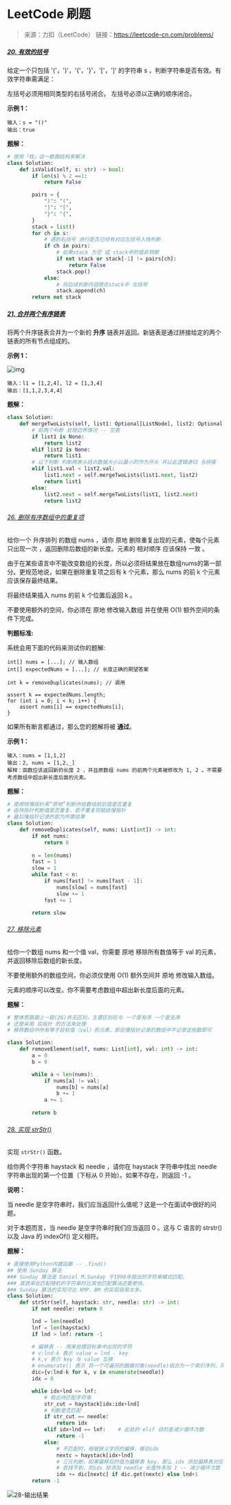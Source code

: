# LeetCode 刷题

> 来源：力扣（LeetCode）
> 链接：https://leetcode-cn.com/problems/

##### [20. 有效的括号](https://leetcode-cn.com/problems/valid-parentheses/)

给定一个只包括 '('，')'，'{'，'}'，'['，']' 的字符串 s ，判断字符串是否有效。有效字符串需满足：

左括号必须用相同类型的右括号闭合。
左括号必须以正确的顺序闭合。

**示例 1：**

```
输入：s = "()"
输出：true
```

**题解：**

```python
# 使用「栈」这一数据结构来解决 
class Solution:
    def isValid(self, s: str) -> bool:
        if len(s) % 2 ==1:
            return False

        pairs = {
            ")": "(",
            "]": "[",
            "}": "{",
        }
        stack = list()
        for ch in s:
            # 遇到右括号 进行是否已经有对应左括号入栈判断
            if ch in pairs:     
                # 如果stack 为空 或 stack中的值非预期
                if not stack or stack[-1] != pairs[ch]:
                    return False
                stack.pop()
            else:
                # 将后续判断内容放在stack中 左括号
                stack.append(ch)    
        return not stack
```

##### [21. 合并两个有序链表](https://leetcode-cn.com/problems/merge-two-sorted-lists/)

将两个升序链表合并为一个新的 **升序** 链表并返回。新链表是通过拼接给定的两个链表的所有节点组成的。 

**示例 1：**

![img](https://assets.leetcode.com/uploads/2020/10/03/merge_ex1.jpg)

```
输入：l1 = [1,2,4], l2 = [1,3,4]
输出：[1,1,2,3,4,4]
```

**题解：**

```Python
class Solution:
    def mergeTwoLists(self, list1: Optional[ListNode], list2: Optional[ListNode]) -> Optional[ListNode]:
        # 前两个判断 处理边界情况 -- 空表
        if list1 is None:
            return list2
        elif list2 is None:
            return list1
        # 以下判断 判断两表头结点数据大小以最小的作为开头 并以此逻辑递归 与拼接
        elif list1.val < list2.val:
            list1.next = self.mergeTwoLists(list1.next, list2)
            return list1
        else:
            list2.next = self.mergeTwoLists(list1, list2.next)
            return list2

```

###### [26. 删除有序数组中的重复项](https://leetcode-cn.com/problems/remove-duplicates-from-sorted-array/)

给你一个 升序排列 的数组 nums ，请你 原地 删除重复出现的元素，使每个元素 只出现一次 ，返回删除后数组的新长度。元素的 相对顺序 应该保持 一致 。

由于在某些语言中不能改变数组的长度，所以必须将结果放在数组nums的第一部分。更规范地说，如果在删除重复项之后有 k 个元素，那么 nums 的前 k 个元素应该保存最终结果。

将最终结果插入 nums 的前 k 个位置后返回 k 。

不要使用额外的空间，你必须在 原地 修改输入数组 并在使用 O(1) 额外空间的条件下完成。

**判题标准:**

系统会用下面的代码来测试你的题解:

```
int[] nums = [...]; // 输入数组
int[] expectedNums = [...]; // 长度正确的期望答案

int k = removeDuplicates(nums); // 调用

assert k == expectedNums.length;
for (int i = 0; i < k; i++) {
    assert nums[i] == expectedNums[i];
}
```

如果所有断言都通过，那么您的题解将被 **通过**。

**示例 1：**

```
输入：nums = [1,1,2]
输出：2, nums = [1,2,_]
解释：函数应该返回新的长度 2 ，并且原数组 nums 的前两个元素被修改为 1, 2 。不需要考虑数组中超出新长度后面的元素。
```

**题解：**

```python
# 使用快慢指针来“原地”判断所给数组前后值是否重复
# 由快指针判断值是否重复，若不重复则赋给慢指针
# 最后慢指针记录的即为所需结果
class Solution:
    def removeDuplicates(self, nums: List[int]) -> int:
        if not nums:
            return 0
    
        n = len(nums)
        fast = 1
        slow = 1
        while fast < n:
            if nums[fast] != nums[fast - 1]:
                nums[slow] = nums[fast]
                slow += 1
            fast += 1

        return slow
```

###### [27. 移除元素](https://leetcode-cn.com/problems/remove-element/)

给你一个数组 nums 和一个值 val，你需要 原地 移除所有数值等于 val 的元素，并返回移除后数组的新长度。

不要使用额外的数组空间，你必须仅使用 O(1) 额外空间并 原地 修改输入数组。

元素的顺序可以改变。你不需要考虑数组中超出新长度后面的元素。

**题解：**

```python
# 整体思路跟上一题(26)并无区别，主要区别在与 一个是有序 一个是无序
# 还是采用 双指针 的方法来处理
# 移除数组中所有等于目标值（val）的元素，即在慢指针记录的数组中不记录这些数即可

class Solution:
    def removeElement(self, nums: List[int], val: int) -> int:
        a = 0
        b = 0

        while a < len(nums):
            if nums[a] != val:
                nums[b] = nums[a]
                b += 1
            a += 1
        
        return b
```

###### [28. 实现 strStr()](https://leetcode-cn.com/problems/implement-strstr/)

实现 `strStr()` 函数。

给你两个字符串 haystack 和 needle ，请你在 haystack 字符串中找出 needle 字符串出现的第一个位置（下标从 0 开始）。如果不存在，则返回  -1 。

 

**说明：**

当 needle 是空字符串时，我们应当返回什么值呢？这是一个在面试中很好的问题。

对于本题而言，当 needle 是空字符串时我们应当返回 0 。这与 C 语言的 strstr() 以及 Java 的 indexOf() 定义相符。

**题解：**

```python
# 直接使用Python内建函数 -- .find()
## 使用 Sunday 算法
### Sunday 算法是 Daniel M.Sunday 于1990年提出的字符串模式匹配。
### 其效率在匹配随机的字符串时比其他匹配算法还要更快。 
### Sunday 算法的实现可比 KMP，BM 的实现容易太多。
class Solution:
    def strStr(self, haystack: str, needle: str) -> int:
        if not needle: return 0

        lnd = len(needle)
        lnf = len(haystack)
        if lnd > lnf: return -1

        # 偏移表 -- 用来处理目标串中出现的字符
        # v:lnd-k 表示 value = lnd - key
        # k,v 表示 key 与 value 互换
        # enumerate() 表示 将一个可遍历的数据对象(needle)组合为一个索引序列，同时列出下标和数据
        dic={v:lnd-k for k, v in enumerate(needle)}
        idx = 0

        while idx+lnd <= lnf:
            # 取出待匹配字符串
            str_cut = haystack[idx:idx+lnd]
            # 判断是否匹配
            if str_cut == needle:
                return idx
            elif idx+lnd == lnf:    # 此处的 elif 目的是减少循环次数
                return -1
            else:
                # 不匹配时，根据狭义字符的偏移，移动idx
                nextc = haystack[idx+lnd]  
                # 三元判断，如果偏移后的值为偏移表 key，那么 idx 添加偏移表对应 value，
                # 若找不到，则idx 除添加 needle 长度外多加 1 -- 减少循环次数
                idx += dic[nextc] if dic.get(nextc) else lnd+1
        return -1

```

![28-输出结果](https://s2.loli.net/2022/04/02/DexAY2jhb75Zndi.png)

